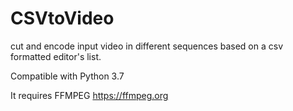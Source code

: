 # CSVtoVideo
cut and encode input video in different sequences based on a csv formatted editor's list.

Compatible with Python 3.7

It requires FFMPEG https://ffmpeg.org


